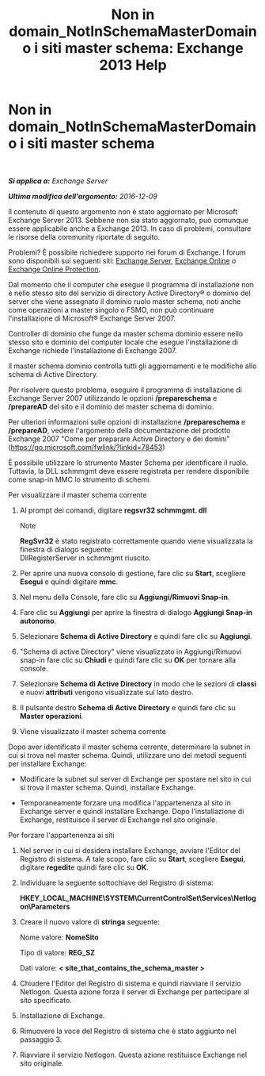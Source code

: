 ﻿---
title: 'Non in domain_NotInSchemaMasterDomain o i siti master schema: Exchange 2013 Help'
TOCTitle: Non in domain_NotInSchemaMasterDomain o i siti master schema
ms:assetid: 5e44eb33-4c30-4c3d-ba68-5c30bef1731f
ms:mtpsurl: https://technet.microsoft.com/it-it/library/ms.exch.setupreadiness.notinschemamasterdomain(v=EXCHG.150)
ms:contentKeyID: 50480768
ms.date: 05/22/2018
mtps_version: v=EXCHG.150
ms.translationtype: MT
---

# Non in domain\_NotInSchemaMasterDomain o i siti master schema

 

_**Si applica a:** Exchange Server_

_**Ultima modifica dell'argomento:** 2016-12-09_

Il contenuto di questo argomento non è stato aggiornato per Microsoft Exchange Server 2013. Sebbene non sia stato aggiornato, può comunque essere applicabile anche a Exchange 2013. In caso di problemi, consultare le risorse della community riportate di seguito.

Problemi? È possibile richiedere supporto nei forum di Exchange. I forum sono disponibili sui seguenti siti: [Exchange Server](https://go.microsoft.com/fwlink/p/?linkid=60612), [Exchange Online](https://go.microsoft.com/fwlink/p/?linkid=267542) o [Exchange Online Protection](https://go.microsoft.com/fwlink/p/?linkid=285351).

Dal momento che il computer che esegue il programma di installazione non è nello stesso sito del servizio di directory Active Directory® o dominio del server che viene assegnato il dominio ruolo master schema, noti anche come operazioni a master singolo o FSMO, non può continuare l'installazione di Microsoft® Exchange Server 2007.

Controller di dominio che funge da master schema dominio essere nello stesso sito e dominio del computer locale che esegue l'installazione di Exchange richiede l'installazione di Exchange 2007.

Il master schema dominio controlla tutti gli aggiornamenti e le modifiche allo schema di Active Directory.

Per risolvere questo problema, eseguire il programma di installazione di Exchange Server 2007 utilizzando le opzioni **/prepareschema** e **/prepareAD** del sito e il dominio del master schema di dominio.

Per ulteriori informazioni sulle opzioni di installazione **/prepareschema** e **/prepareAD**, vedere l'argomento della documentazione del prodotto Exchange 2007 "Come per preparare Active Directory e dei domini" (<https://go.microsoft.com/fwlink/?linkid=78453>)

È possibile utilizzare lo strumento Master Schema per identificare il ruolo. Tuttavia, la DLL schmmgmt deve essere registrata per rendere disponibile come snap-in MMC lo strumento di schemi.

Per visualizzare il master schema corrente

1.  Al prompt dei comandi, digitare **regsvr32 schmmgmt. dll**
    

    > [!NOTE]
    > <STRONG>RegSvr32</STRONG> è stato registrato correttamente quando viene visualizzata la finestra di dialogo seguente:<BR>DllRegisterServer in schmmgmt riuscito.



2.  Per aprire una nuova console di gestione, fare clic su **Start**, scegliere **Esegui** e quindi digitare **mmc**.

3.  Nel menu della Console, fare clic su **Aggiungi/Rimuovi Snap-in**.

4.  Fare clic su **Aggiungi** per aprire la finestra di dialogo **Aggiungi Snap-in autonomo**.

5.  Selezionare **Schema di Active Directory** e quindi fare clic su **Aggiungi**.

6.  "Schema di active Directory" viene visualizzato in Aggiungi/Rimuovi snap-in fare clic su **Chiudi** e quindi fare clic su **OK** per tornare alla console.

7.  Selezionare **Schema di Active Directory** in modo che le sezioni di **classi** e nuovi **attributi** vengono visualizzate sul lato destro.

8.  Il pulsante destro **Schema di Active Directory** e quindi fare clic su **Master operazioni**.

9.  Viene visualizzato il master schema corrente

Dopo aver identificato il master schema corrente, determinare la subnet in cui si trova nel master schema. Quindi, utilizzare uno dei metodi seguenti per installare Exchange:

  - Modificare la subnet sul server di Exchange per spostare nel sito in cui si trova il master schema. Quindi, installare Exchange.

  - Temporaneamente forzare una modifica l'appartenenza al sito in Exchange server e quindi installare Exchange. Dopo l'installazione di Exchange, restituisce il server di Exchange nel sito originale.

Per forzare l'appartenenza ai siti

1.  Nel server in cui si desidera installare Exchange, avviare l'Editor del Registro di sistema. A tale scopo, fare clic su **Start**, scegliere **Esegui**, digitare **regedit**e quindi fare clic su **OK**.

2.  Individuare la seguente sottochiave del Registro di sistema:
    
    **HKEY\_LOCAL\_MACHINE\\SYSTEM\\CurrentControlSet\\Services\\Netlogon\\Parameters**

3.  Creare il nuovo valore di **stringa** seguente:
    
    Nome valore: **NomeSito**
    
    Tipo di valore: **REG\_SZ**
    
    Dati valore: **\< site\_that\_contains\_the\_schema\_master \>**

4.  Chiudere l'Editor del Registro di sistema e quindi riavviare il servizio Netlogon. Questa azione forza il server di Exchange per partecipare al sito specificato.

5.  Installazione di Exchange.

6.  Rimuovere la voce del Registro di sistema che è stato aggiunto nel passaggio 3.

7.  Riavviare il servizio Netlogon. Questa azione restituisce Exchange nel sito originale.

